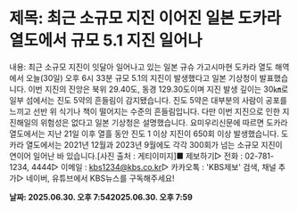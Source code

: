# **제목: 최근 소규모 지진 이어진 일본 도카라 열도에서 규모 5.1 지진 일어나**

  내용: 최근 소규모 지진이 잇달아 일어나고 있는 일본 규슈 가고시마현 도카라 열도 해역에서 오늘(30일) 오후 6시 33분 규모 5.1의 지진이 발생했다고 일본 기상청이 발표했습니다. 이번 지진의 진앙은 북위 29.40도, 동경 129.30도이며 지진 발생 깊이는 30㎞로 일부 섬에서는 진도 5약의 흔들림이 감지됐습니다. 진도 5약은 대부분의 사람이 공포를 느끼고 선반 위 식기나 책이 떨어지는 수준의 흔들림입니다. 다만 이번 지진으로 인한 지진해일의 위험성은 없다고 일본 기상청은 설명했습니다. 요미우리신문에 따르면 도카라 열도에서는 지난 21일 이후 열흘 동안 진도 1 이상 지진이 650회 이상 발생했습니다. 도카라 열도에서는 2021년 12월과 2023년 9월에도 각각 300회가 넘는 소규모 지진이 연이어 일어난 바 있습니다.[사진 출처 : 게티이미지]■ 제보하기▷ 전화 : 02-781-1234, 4444▷ 이메일 : kbs1234@kbs.co.kr▷ 카카오톡 : 'KBS제보' 검색, 채널 추가▷ 네이버, 유튜브에서 KBS뉴스를 구독해주세요!

  **날짜: 2025.06.30. 오후 7:542025.06.30. 오후 7:59**